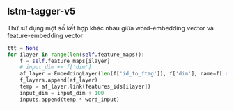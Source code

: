 ## lstm-tagger-v5
Thử sử dụng một số kết hợp khác nhau giữa word-embedding vector và feature-embedding vector 

```python
ttt = None
for ilayer in range(len(self.feature_maps)):
    f = self.feature_maps[ilayer]
    # input_dim += f['dim']
    af_layer = EmbeddingLayer(len(f['id_to_ftag']), f['dim'], name=f['name'] + '_layer')
    f_layers.append(af_layer)
    temp = af_layer.link(features_ids[ilayer])  
    input_dim = input_dim + 100
    inputs.append(temp * word_input)
```

